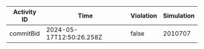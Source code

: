 | Activity ID | Time | Violation | Simulation |
| --- | --- | --- | --- |
| commitBid | 2024-05-17T12:50:26.258Z | false | 2010707 |